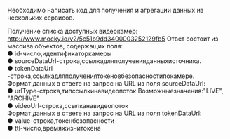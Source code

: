 Необходимо написать код для получения и агрегации данных из нескольких сервисов.

Получение списка доступных видеокамер:</br>
http://www.mocky.io/v2/5c51b9dd3400003252129fb5 Ответ состоит из массива объектов, содержащих поля:</br>
● id​-число,идентификаторкамеры</br>
● sourceDataUrl​-строка,ссылкадляполученияданныхисточника.</br>
● tokenDataUrl​-строка,ссылкадляполучениятокеновбезопасностипокамере.</br>
Формат данных в ответе на запрос на URL из поля ​sourceDataUrl​:</br>
● urlType​-строка,типссылкинавидеопоток.Возможныезначения:​"LIVE",</br>
"ARCHIVE"</br>
● videoUrl​-строка,ссылканавидеопоток</br>
Формат данных в ответе на запрос на URL из поля ​tokenDataUrl​: </br>
● value​-строка,токенбезопасности</br>
● ttl​-число,времяжизнитокена
